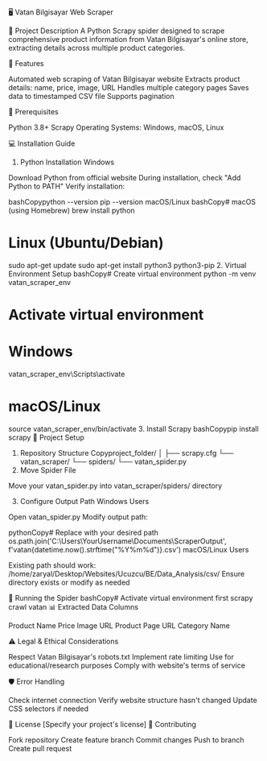 🖥️ Vatan Bilgisayar Web Scraper

📝 Project Description
A Python Scrapy spider designed to scrape comprehensive product information from Vatan Bilgisayar's online store, extracting details across multiple product categories.

🌟 Features

Automated web scraping of Vatan Bilgisayar website
Extracts product details: name, price, image, URL
Handles multiple category pages
Saves data to timestamped CSV file
Supports pagination

🔧 Prerequisites

Python 3.8+
Scrapy
Operating Systems: Windows, macOS, Linux

💻 Installation Guide
1. Python Installation
Windows

Download Python from official website
During installation, check "Add Python to PATH"
Verify installation:

bashCopypython --version
pip --version
macOS/Linux
bashCopy# macOS (using Homebrew)
brew install python

# Linux (Ubuntu/Debian)
sudo apt-get update
sudo apt-get install python3 python3-pip
2. Virtual Environment Setup
bashCopy# Create virtual environment
python -m venv vatan_scraper_env

# Activate virtual environment
# Windows
vatan_scraper_env\Scripts\activate

# macOS/Linux
source vatan_scraper_env/bin/activate
3. Install Scrapy
bashCopypip install scrapy
📂 Project Setup
1. Repository Structure
Copyproject_folder/
│
├── scrapy.cfg
└── vatan_scraper/
    └── spiders/
        └── vatan_spider.py
2. Move Spider File

Move your vatan_spider.py into vatan_scraper/spiders/ directory

3. Configure Output Path
Windows Users

Open vatan_spider.py
Modify output path:

pythonCopy# Replace with your desired path
os.path.join('C:\\Users\\YourUsername\\Documents\\ScraperOutput', f'vatan{datetime.now().strftime("%Y%m%d")}.csv')
macOS/Linux Users

Existing path should work: /home/zaryal/Desktop/Websites/Ucuzcu/BE/Data_Analysis/csv/
Ensure directory exists or modify as needed

🚀 Running the Spider
bashCopy# Activate virtual environment first
scrapy crawl vatan
📊 Extracted Data Columns

Product Name
Price
Image URL
Product Page URL
Category Name

⚠️ Legal & Ethical Considerations

Respect Vatan Bilgisayar's robots.txt
Implement rate limiting
Use for educational/research purposes
Comply with website's terms of service

🛡️ Error Handling

Check internet connection
Verify website structure hasn't changed
Update CSS selectors if needed

📜 License
[Specify your project's license]
🤝 Contributing

Fork repository
Create feature branch
Commit changes
Push to branch
Create pull request
